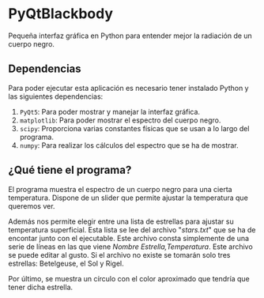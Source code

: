 # PyQtBlackbody

Pequeña interfaz gráfica en Python para entender mejor la radiación de un cuerpo negro.

## Dependencias

Para poder ejecutar esta aplicación es necesario tener instalado Python y las siguientes dependencias:

1. `PyQt5`: Para poder mostrar y manejar la interfaz gráfica.
2. `matplotlib`: Para poder mostrar el espectro del cuerpo negro.
3. `scipy`: Proporciona varias constantes físicas que se usan a lo largo del programa.
4. `numpy`: Para realizar los cálculos del espectro que se ha de mostrar.

## ¿Qué tiene el programa?

El programa muestra el espectro de un cuerpo negro para una cierta temperatura. Dispone de un slider que permite ajustar la temperatura que queremos ver.

Además nos permite elegir entre una lista de estrellas para ajustar su temperatura superficial. Esta lista se lee del archivo "*stars.txt*" que se ha de encontar junto con el ejecutable. Este archivo consta simplemente de una serie de líneas en las que viene *Nombre Estrella,Temperatura*. Este archivo se puede editar al gusto. Si el archivo no existe se tomarán solo tres estrellas: Betelgeuse, el Sol y Rigel.

Por último, se muestra un círculo con el color aproximado que tendría que tener dicha estrella.

